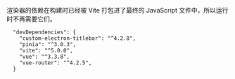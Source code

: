 渲染器的依赖在构建时已经被 Vite 打包进了最终的 JavaScript 文件中，所以运行时不再需要它们。
```
  "devDependencies": {
    "custom-electron-titlebar": "^4.2.8",
    "pinia": "^3.0.3",
    "vite": "^5.0.0",
    "vue": "^3.3.8",
    "vue-router": "^4.2.5",
  }
